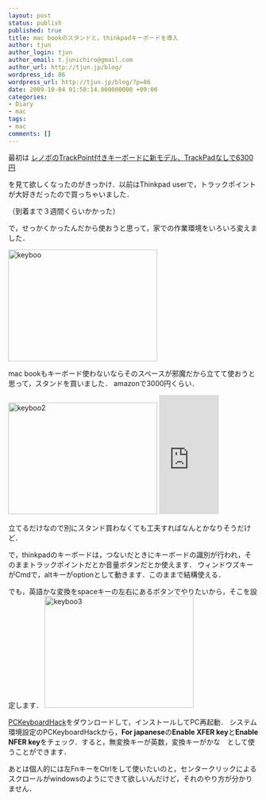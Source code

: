 ```yaml
---
layout: post
status: publish
published: true
title: mac bookのスタンドと，thinkpadキーボードを導入
author: tjun
author_login: tjun
author_email: t.junichiro@gmail.com
author_url: http://tjun.jp/blog/
wordpress_id: 86
wordpress_url: http://tjun.jp/blog/?p=86
date: 2009-10-04 01:50:14.000000000 +09:00
categories:
- Diary
- mac
tags:
- mac
comments: []
---
```

最初は
<a href="http://japanese.engadget.com/2009/09/07/trackpoint-trackpad-and-59/">レノボのTrackPoint付きキーボードに新モデル、TrackPadなしで6300円</a>

を見て欲しくなったのがきっかけ．以前はThinkpad userで，トラックポイントが大好きだったので買っちゃいました．

（到着まで３週間くらいかかった）

で，せっかくかったんだから使おうと思って，家での作業環境をいろいろ変えました．


<img src="http://tjun.jp/blog/img/2009/10/keyboo-300x225.jpg" alt="keyboo" title="keyboo" width="300" height="225" class="aligncenter size-medium wp-image-87" />

mac bookもキーボード使わないならそのスペースが邪魔だから立てて使おうと思って，スタンドを買いました．
amazonで3000円くらい．

<img src="http://tjun.jp/blog/img/2009/10/keyboo2-300x225.jpg" alt="keyboo2" title="keyboo2" width="300" height="225" class="aligncenter size-medium wp-image-88" />
<iframe src="http://rcm-jp.amazon.co.jp/e/cm?lt1=_blank&bc1=000000&IS2=1&nou=1&bg1=FFFFFF&fc1=000000&lc1=0000FF&t=tjun-22&o=9&p=8&l=as1&m=amazon&f=ifr&md=1X69VDGQCMF7Z30FM082&asins=B000WMCLKI" style="width:120px;height:240px;" scrolling="no" marginwidth="0" marginheight="0" frameborder="0"></iframe>

立てるだけなので別にスタンド買わなくても工夫すればなんとかなりそうだけど．


で，thinkpadのキーボードは，つないだときにキーボードの識別が行われ，そのままトラックポイントだとか音量ボタンだとか使えます．
ウィンドウズキーがCmdで，altキーがoptionとして動きます．このままで結構使える．

でも，英語かな変換をspaceキーの左右にあるボタンでやりたいから，そこを設定します．
<img src="http://tjun.jp/blog/img/2009/10/keyboo3-300x225.jpg" alt="keyboo3" title="keyboo3" width="300" height="225" class="aligncenter size-medium wp-image-89" />

<a href="http://www.pqrs.org/tekezo/macosx/keyremap4macbook/extra.html.ja">PCKeyboardHack</a>をダウンロードして，インストールしてPC再起動．
システム環境設定のPCKeyboardHackから，<strong>For japanese</strong>の<strong>Enable XFER key</strong>と<strong>Enable NFER key</strong>をチェック．すると，無変換キーが英数，変換キーがかな　として使うことができます．

あとは個人的には左FnキーをCtrlをして使いたいのと，センタークリックによるスクロールがwindowsのようにできて欲しいんだけど，それのやり方が分かりません．
